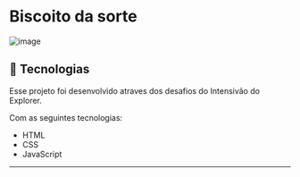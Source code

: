 # Biscoito da sorte


![image](https://github.com/Isabellaftavares/BiscoitodaSorte/assets/149580770/d658b814-8f76-4ee8-8186-6e24438fbe2a)




## 🚀 Tecnologias

Esse projeto foi desenvolvido atraves dos desafios do Intensivão do Explorer.

Com as seguintes tecnologias:

- HTML​
- CSS
- JavaScript
---

